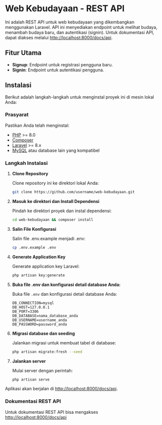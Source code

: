 # Web Kebudayaan - REST API

Ini adalah REST API untuk web kebudayaan yang dikembangkan menggunakan Laravel. API ini menyediakan endpoint untuk melihat budaya, menambah budaya baru, dan autentikasi (signin). Untuk dokumentasi API, dapat diakses melalui [http://localhost:8000/docs/api](http://localhost:8000/docs/api).

## Fitur Utama

- **Signup**: Endpoint untuk registrasi pengguna baru.
- **Signin**: Endpoint untuk autentikasi pengguna.

## Instalasi

Berikut adalah langkah-langkah untuk menginstal proyek ini di mesin lokal Anda:

### Prasyarat

Pastikan Anda telah menginstal:

- [PHP](https://www.php.net/) >= 8.0
- [Composer](https://getcomposer.org/)
- [Laravel](https://laravel.com/) >= 8.x
- [MySQL](https://www.mysql.com/) atau database lain yang kompatibel

### Langkah Instalasi

1. **Clone Repository**
   
   Clone repository ini ke direktori lokal Anda:
   
   ```bash
   git clone https://github.com/username/web-kebudayaan.git

2. **Masuk ke direktori dan Install Dependensi**
   
   Pindah ke direktori proyek dan instal dependensi:
   
   ```bash
   cd web-kebudayaan && composer install

3. **Salin File Konfigurasi**

    Salin file .env.example menjadi .env:
   
   ```bash
   cp .env.example .env

4. **Generate Application Key**

    Generate application key Laravel:
   
   ```bash
   php artisan key:generate

5. **Buka file .env dan konfigurasi detail database Anda:**

    Buka file `.env` dan konfigurasi detail database Anda:
    ```env
    DB_CONNECTION=mysql
    DB_HOST=127.0.0.1
    DB_PORT=3306
    DB_DATABASE=nama_database_anda
    DB_USERNAME=username_anda
    DB_PASSWORD=password_anda

6. **Migrasi database dan seeding**

    Jalankan migrasi untuk membuat tabel di database:

    ```bash
    php artisan migrate:fresh --seed

7. **Jalankan server**
    
    Mulai server dengan perintah:

    ```bash
    php artisan serve

Aplikasi akan berjalan di [http://localhost:8000/docs/api](http://localhost:8000/docs/api).

### Dokumentasi REST API

Untuk dokumentasi REST API bisa mengakses [http://localhost:8000/docs/api](http://localhost:8000/docs/api)